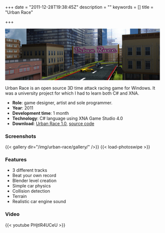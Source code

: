 +++
date = "2011-12-28T19:38:45Z"
description = ""
keywords = []
title = "Urban Race"

+++

![](/img/urban-race/urbanrace.jpg "urbanrace")

Urban Race is an open source 3D time attack racing game for Windows. It was a university project for which I had to learn both C# and XNA.

* **Role**: game designer, artist and sole programmer.
* **Year**: 2011
* **Development time**: 1 month
* **Technology**: C# language using XNA Game Studio 4.0
* **Download**: [Urban Race 1.0](https://github.com/downloads/siondream/urbanrace/urbanrace-1.0-win.zip), [source code](https://github.com/siondream/urbanrace)

### Screenshots

{{< gallery dir="/img/urban-race/gallery/" />}}
{{< load-photoswipe >}}


### Features

* 3 different tracks
* Beat your own record
* Blender level creation
* Simple car physics
* Collision detection
* Terrain
* Realistic car engine sound

### Video

{{< youtube PHjtlR4UCeU >}}
